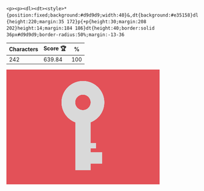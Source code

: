 `<p><p><dl><dt><style>*{position:fixed;background:#d9d9d9;width:40}&,dt{background:#e35158}dl{height:220;margin:35 172}p{+p{height:30;margin:208 202}height:14;margin:184 186}dt{height:40;border:solid 36px#d9d9d9;border-radius:50%;margin:-13-36`

| Characters | Score 🏆 | %   |
| ---------- | -------- | --- |
| 242        | 639.84   | 100 |

![](/2025/Mar2025/25/20250325.png)
